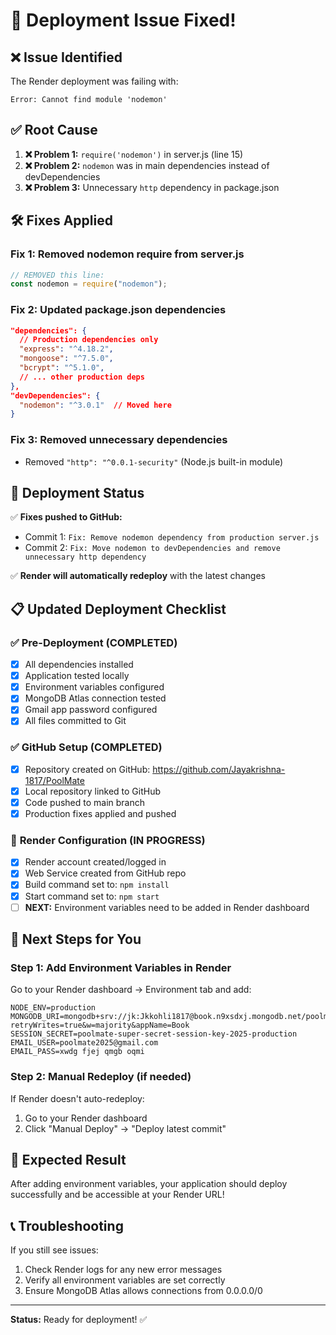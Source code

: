 # 🔧 Deployment Issue Fixed!

## ❌ **Issue Identified**
The Render deployment was failing with:
```
Error: Cannot find module 'nodemon'
```

## ✅ **Root Cause**
1. **❌ Problem 1:** `require('nodemon')` in server.js (line 15)
2. **❌ Problem 2:** `nodemon` was in main dependencies instead of devDependencies
3. **❌ Problem 3:** Unnecessary `http` dependency in package.json

## 🛠️ **Fixes Applied**

### **Fix 1: Removed nodemon require from server.js**
```javascript
// REMOVED this line:
const nodemon = require("nodemon");
```

### **Fix 2: Updated package.json dependencies**
```json
"dependencies": {
  // Production dependencies only
  "express": "^4.18.2",
  "mongoose": "^7.5.0",
  "bcrypt": "^5.1.0",
  // ... other production deps
},
"devDependencies": {
  "nodemon": "^3.0.1"  // Moved here
}
```

### **Fix 3: Removed unnecessary dependencies**
- Removed `"http": "^0.0.1-security"` (Node.js built-in module)

## 🚀 **Deployment Status**

✅ **Fixes pushed to GitHub:**
- Commit 1: `Fix: Remove nodemon dependency from production server.js`
- Commit 2: `Fix: Move nodemon to devDependencies and remove unnecessary http dependency`

✅ **Render will automatically redeploy** with the latest changes

## 📋 **Updated Deployment Checklist**

### ✅ **Pre-Deployment (COMPLETED)**
- [x] All dependencies installed
- [x] Application tested locally
- [x] Environment variables configured
- [x] MongoDB Atlas connection tested
- [x] Gmail app password configured
- [x] All files committed to Git

### ✅ **GitHub Setup (COMPLETED)**
- [x] Repository created on GitHub: https://github.com/Jayakrishna-1817/PoolMate
- [x] Local repository linked to GitHub
- [x] Code pushed to main branch
- [x] Production fixes applied and pushed

### 🔄 **Render Configuration (IN PROGRESS)**
- [x] Render account created/logged in
- [x] Web Service created from GitHub repo
- [x] Build command set to: `npm install`
- [x] Start command set to: `npm start`
- [ ] **NEXT:** Environment variables need to be added in Render dashboard

## 🎯 **Next Steps for You**

### **Step 1: Add Environment Variables in Render**
Go to your Render dashboard → Environment tab and add:

```
NODE_ENV=production
MONGODB_URI=mongodb+srv://jk:Jkkohli1817@book.n9xsdxj.mongodb.net/poolmate?retryWrites=true&w=majority&appName=Book
SESSION_SECRET=poolmate-super-secret-session-key-2025-production
EMAIL_USER=poolmate2025@gmail.com
EMAIL_PASS=xwdg fjej qmgb oqmi
```

### **Step 2: Manual Redeploy (if needed)**
If Render doesn't auto-redeploy:
1. Go to your Render dashboard
2. Click "Manual Deploy" → "Deploy latest commit"

## 🎉 **Expected Result**
After adding environment variables, your application should deploy successfully and be accessible at your Render URL!

## 📞 **Troubleshooting**
If you still see issues:
1. Check Render logs for any new error messages
2. Verify all environment variables are set correctly
3. Ensure MongoDB Atlas allows connections from 0.0.0.0/0

---
**Status:** Ready for deployment! ✅
